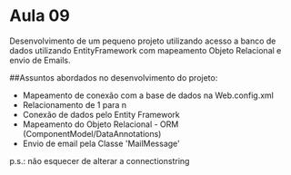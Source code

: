 Aula 09
=======

Desenvolvimento de um pequeno projeto utilizando acesso a banco de dados utilizando EntityFramework com mapeamento Objeto Relacional e envio de Emails.

##Assuntos abordados no desenvolvimento do projeto:

- Mapeamento de conexão com a base de dados na Web.config.xml
- Relacionamento de 1 para n
- Conexão de dados pelo Entity Framework
- Mapeamento do Objeto Relacional - ORM (ComponentModel/DataAnnotations)
- Envio de email pela Classe 'MailMessage'


p.s.: não esquecer de alterar a connectionstring

